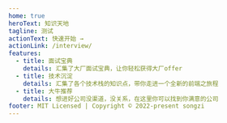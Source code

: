 ```yaml
---
home: true
heroText: 知识天地
tagline: 测试
actionText: 快速开始 →
actionLink: /interview/
features:
  - title: 面试宝典
    details: 汇集了大厂面试宝典，让你轻松获得大厂offer
  - title: 技术沉淀
    details: 汇集了各个技术栈的知识点，带你走进一个全新的前端之旅程
  - title: 大牛推荐
    details: 想进好公司没渠道，没关系，在这里你可以找到你满意的公司
footer: MIT Licensed | Copyright © 2022-present songzi
---
```

